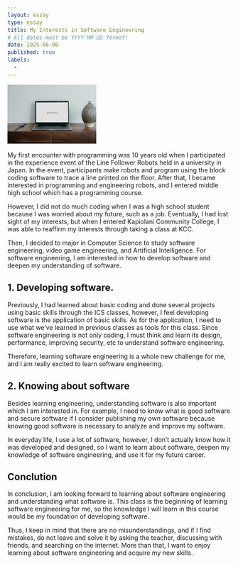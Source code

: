 ```yaml
---
layout: essay
type: essay
title: My Interests in Software Engineering
# All dates must be YYYY-MM-DD format!
date: 2025-06-06
published: true
labels:
  - 
---
```

<img width="200px" class="rounded float-start pe-4" src="../img/helloWorld.jpg">

My first encounter with programming was 10 years old when I participated in the experience event of the Line Follower Robots held in a university in Japan. In the event, participants make robots and program using the block coding software to trace a line printed on the floor. After that, I became interested in programming and engineering robots, and I entered middle high school which has a programming course. 

However, I did not do much coding when I was a high school student because I was worried about my future, such as a job. Eventually, I had lost sight of my interests, but when I entered Kapiolani Community College, I was able to reaffirm my interests through taking a class at KCC. 

Then, I decided to major in Computer Science to study software engineering, video game engineering, and Artificial Intelligence. For software engineering, I am interested in how to develop software and deepen my understanding of software.

## 1. Developing software.
Previously, I had learned about basic coding and done several projects using basic skills through the ICS classes, however, I feel developing software is the application of basic skills. As for the application, I need to use what we’ve learned in previous classes as tools for this class. Since software engineering is not only coding, I must think and learn its design, performance, improving security, etc to understand software engineering. 

Therefore, learning software engineering is a whole new challenge for me, and I am really excited to learn software engineering.

## 2. Knowing about software
Besides learning engineering, understanding software is also important which I am interested in. For example, I need to know what is good software and secure software if I consider publishing my own software because knowing good software is necessary to analyze and improve my software. 

In everyday life, I use a lot of software, however, I don’t actually know how it was developed and designed, so I want to learn about software, deepen my knowledge of software engineering, and use it for my future career.
## Conclution
In conclusion, I am looking forward to learning about software engineering and understanding what software is. This class is the beginning of learning software engineering for me, so the knowledge I will learn in this course would be my foundation of developing software. 

Thus, I keep in mind that there are no misunderstandings, and if I find mistakes, do not leave and solve it by asking the teacher, discussing with friends, and searching on the internet. More than that, I want to enjoy learning about software engineering and acquire my new skills.
